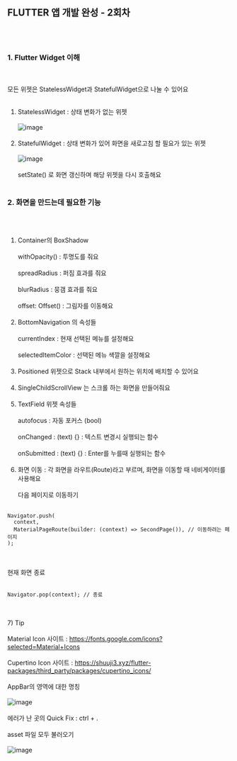 ## FLUTTER 앱 개발 완성 - 2회차
<br/><br/>
### 1. Flutter Widget 이해
<br/><br/>
모든 위젯은 StatelessWidget과 StatefulWidget으로 나눌 수 있어요 <br/><br/>
1) StatelessWidget : 상태 변화가 없는 위젯 <br/><br/>
![image](https://user-images.githubusercontent.com/78468001/199254574-2d7ff1be-cf83-40d9-b85a-1e3a4aa83a03.png)
<br/><br/>
2) StatefulWidget : 상태 변화가 있어 화면을 새로고침 할 필요가 있는 위젯 <br/><br/>
![image](https://user-images.githubusercontent.com/78468001/199254908-c17854a6-eab5-4f0f-98e9-3552f66f8af6.png)
<br/><br/> setState() 로 화면 갱신하며 해당 위젯을 다시 호출해요 <br/><br/> 
### 2. 화면을 만드는데 필요한 기능
<br/><br/>
1) Container의 BoxShadow <br/><br/>
withOpacity() : 투명도를 줘요 <br/><br/>
spreadRadius : 퍼짐 효과를 줘요 <br/><br/>
blurRadius : 뭉갬 효과를 줘요 <br/><br/>
offset: Offset() : 그림자를 이동해요 <br/><br/>
2) BottomNavigation 의 속성들 <br/><br/>
currentIndex : 현재 선택된 메뉴를 설정해요 <br/><br/>
selectedItemColor : 선택된 메뉴 색깔을 설정해요 <br/><br/>
3) Positioned 위젯으로 Stack 내부에서 원하는 위치에 배치할 수 있어요 <br/><br/>
4) SingleChildScrollView 는 스크롤 하는 화면을 만들어줘요 <br/><br/>
5) TextField 위젯 속성들 <br/><br/>
autofocus : 자동 포커스 (bool) <br/><br/>
onChanged : (text) {} : 텍스트 변경시 실행되는 함수 <br/><br/>
onSubmitted : (text) {} : Enter를 누를때 실행되는 함수 <br/><br/>
6) 화면 이동 : 각 화면을 라우트(Route)라고 부르며, 화면을 이동할 때 네비게이터를 사용해요 <br/><br/>
다음 페이지로 이동하기 <br/><br/>

```
Navigator.push(
  context,
  MaterialPageRoute(builder: (context) => SecondPage()), // 이동하려는 페이지
);
```
<br/><br/>
현재 화면 종료 <br/><br/>

```
Navigator.pop(context); // 종료
```
<br/><br/>
7) Tip <br/><br/>
Material Icon 사이트 : https://fonts.google.com/icons?selected=Material+Icons <br/><br/>
Cupertino Icon 사이트 : https://shuuji3.xyz/flutter-packages/third_party/packages/cupertino_icons/ <br/><br/>
AppBar의 영역에 대한 명칭 <br/><br/>
![image](https://user-images.githubusercontent.com/78468001/199276367-9f72e448-cb34-434d-bad6-0c395e197324.png) <br/><br/>
에러가 난 곳의 Quick Fix : ctrl + . <br/><br/>
asset 파일 모두 불러오기 <br/><br/>
![image](https://user-images.githubusercontent.com/78468001/199276703-c3a2ad40-0009-4a06-858d-208179efcb31.png)





